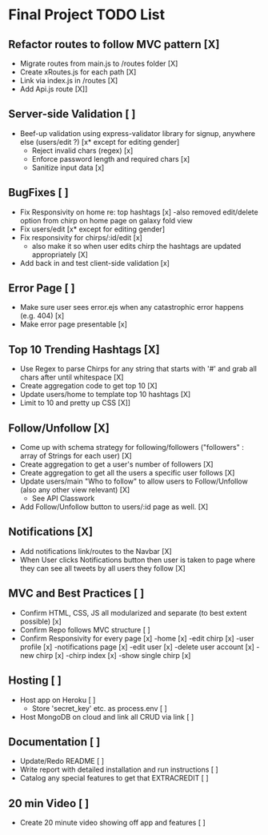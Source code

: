 # Final Project TODO List

## Refactor routes to follow MVC pattern [X]
- Migrate routes from main.js to /routes folder [X]
- Create xRoutes.js for each path [X]
- Link via index.js in /routes [X]
- Add Api.js route [X]]

## Server-side Validation [ ]
- Beef-up validation using express-validator library for signup, anywhere else (users/edit ?) [x* except for editing gender]
    - Reject invalid chars (regex) [x]
    - Enforce password length and required chars [x]
    - Sanitize input data [x]

## BugFixes [ ]
- Fix Responsivity on home re: top hashtags [x]
    -also removed edit/delete option from chirp on home page on galaxy fold view
- Fix users/edit [x* except for editing gender]
- Fix responsivity for chirps/:id/edit [x]
    - also make it so when user edits chirp the hashtags are updated appropriately [X]
- Add back in and test client-side validation [x]

## Error Page [ ]
- Make sure user sees error.ejs when any catastrophic error happens (e.g. 404) [x]
- Make error page presentable [x]

## Top 10 Trending Hashtags [X]
- Use Regex to parse Chirps for any string that starts with '#' and grab all chars after until whitespace [X]
- Create aggregation code to get top 10 [X]
- Update users/home to template top 10 hashtags [X]
- Limit to 10 and pretty up CSS [X]]

## Follow/Unfollow [X]
- Come up with schema strategy for following/followers ("followers" : array of Strings for each user) [X]
- Create aggregation to get a user's number of followers [X]
- Create aggregation to get all the users a specific user follows [X]
- Update users/main "Who to follow" to allow users to Follow/Unfollow (also any other view relevant) [X]
    - See API Classwork
- Add Follow/Unfollow button to users/:id page as well. [X]

## Notifications [X]
- Add notifications link/routes to the Navbar [X]
- When User clicks Notifications button then user is taken to page where they can see all tweets by all users they follow [X]

## MVC and Best Practices [ ]
- Confirm HTML, CSS, JS all modularized and separate (to best extent possible) [x]
- Confirm Repo follows MVC structure [ ]
- Confirm Responsivity for every page [x]
    -home [x]
    -edit chirp [x]
    -user profile [x]
    -notifications page [x]
    -edit user [x]
    -delete user account [x]
    -new chirp [x]
    -chirp index [x]
    -show single chirp [x]
       
    
## Hosting [ ]
- Host app on Heroku [ ]
    - Store 'secret_key' etc. as process.env [ ]
- Host MongoDB on cloud and link all CRUD via link [ ]

## Documentation [ ]
- Update/Redo README [ ]
- Write report with detailed installation and run instructions [ ]
- Catalog any special features to get that EXTRACREDIT [ ]

## 20 min Video [ ]
- Create 20 minute video showing off app and features [ ]
